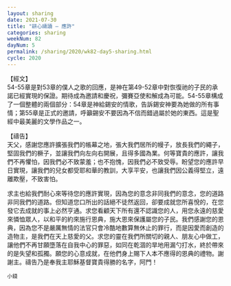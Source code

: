 ```yaml
---
layout: sharing
date: 2021-07-30
title: "耕心禱讀 – 應許"
categories: sharing
weekNum: 82
dayNum: 5
permalink: /sharing/2020/wk82-day5-sharing.html
cycle: 2020
---
```


【經文】  
54-55章是對53章的僕人之歌的回應，是神在第49-52章中對恢復祂的子民的承諾已經實現的保證。期待成為邀請和慶祝，彌賽亞使和解成為可能。54-55章構成了一個整體的兩個部分：54章是神給錫安的情歌，告訴錫安神要為她做的所有事情；第55章是正式的邀請，呼籲錫安不要因為不信而錯過屬於她的東西。這是聖經中最美麗的文學作品之一。

【禱告】  
天父，感謝您應許擴張我們的帳幕之地，張大我們居所的幔子，放長我們的繩子，堅固我們的橛子，並讓我們向左向右開展，且得多國為業。何等寶貴的應許，讓我們不再懼怕，因我們必不致蒙羞；也不抱愧，因我們必不致受辱。盼望您的應許早日實現，讓我們的兒女都受耶和華的教訓，大享平安，也讓我們因公義得堅立，遠離欺壓，不致害怕。

求主也給我們耐心來等待您的應許實現，因為您的意念非同我們的意念，您的道路非同我們的道路。但知道您口所出的話絕不徒然返回，卻要成就您所喜悅的，在您發它去成就的事上必然亨通。求您看顧天下所有還不認識您的人，用您永遠的慈愛來憐恤眾人，以和平的約來施行恩典，施大恩來保護屬您的子民。我們感謝您的恩典，因為您不是嚴厲無情的法官只會冷酷地數算無休止的罪行，而是因愛而創造的造物主，是我們在天上慈愛的父。求您的靈在我們所關切的親人、朋友心中做工，讓他們不再甘願墮落在自我中心的罪惡，如同在乾涸的旱地用漏勺打水，終於帶來的是失望和孤獨。願您的心意成就，在他們身上賜下人本不應得的恩典的禮物。謝謝主。禱告乃是奉我主耶穌基督寶貴得勝的名字，阿門！

`小錢`
